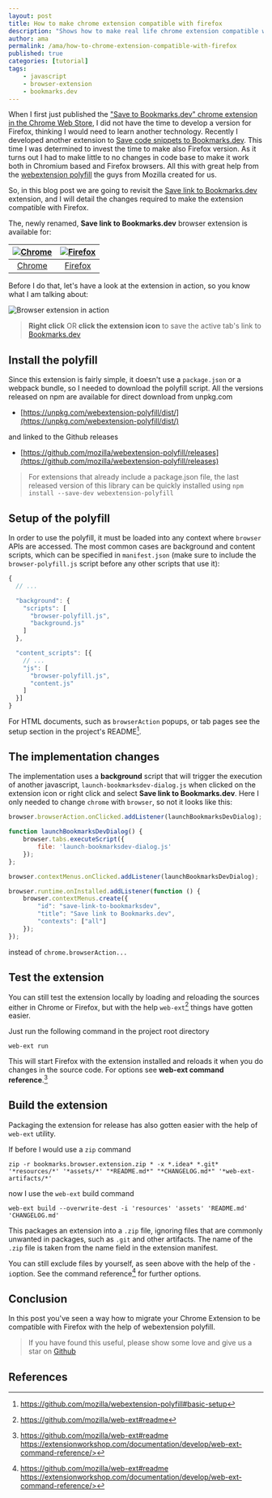 ```yaml
---
layout: post
title: How to make chrome extension compatible with firefox
description: "Shows how to make real life chrome extension compatible with firefox with the help of webextension polyfill from mozilla"
author: ama
permalink: /ama/how-to-chrome-extension-compatible-with-firefox
published: true
categories: [tutorial]
tags:
    - javascript
    - browser-extension
    - bookmarks.dev
---
```


When I first just published the ["Save to Bookmarks.dev"  chrome extension in the Chrome Web Store](https://chrome.google.com/webstore/detail/save-link-to-bookmarksdev/diofdblfhjbpgackifolmboaiccmebjb),
 I did not have the time to develop a version for Firefox, thinking I would need to learn another technology.
  Recently I developed another extension to [Save code snippets to Bookmarks.dev](https://github.com/BookmarksDev/code-snippets-browser-extension).
   This time I was determined to invest the time to make also Firefox version. As it turns out I had to make little
    to no changes in code base to make it work both in Chromium based and Firefox browsers. All this with great help from the [webextension polyfill](https://github.com/mozilla/webextension-polyfill)
 the guys from Mozilla created for us.

 So, in this blog post we are going to revisit the [Save link to Bookmarks.dev](https://github.com/BookmarksDev/code-snippets-browser-extension) extension,
  and I will detail the changes required to make the extension compatible with Firefox.

The, newly renamed,  **Save link to Bookmarks.dev** browser extension is available for:

| [![Chrome](https://dev-to-uploads.s3.amazonaws.com/i/8rbe1k13zjid9peah37k.png)](https://chrome.google.com/webstore/detail/save-url-to-bookmarksdev/diofdblfhjbpgackifolmboaiccmebjb) | [![Firefox](https://dev-to-uploads.s3.amazonaws.com/i/nsruw2rq4mveb4cp11u6.png)](https://addons.mozilla.org/en-US/firefox/addon/save-link-to-bookmarks-dev/) |
|:---:|:---:|
| [Chrome](https://chrome.google.com/webstore/detail/save-to-bookmarksdev/diofdblfhjbpgackifolmboaiccmebjb) | [Firefox](https://addons.mozilla.org/en-US/firefox/addon/save-link-to-bookmarks-dev/) |

Before I do that, let's have a look at the extension in action, so you know what I am talking about:

![Browser extension in action](https://dev-to-uploads.s3.amazonaws.com/i/p34m9dbvcrlk041a9oiv.gif)

> **Right click** OR **click the extension icon** to save the active tab's link to [Bookmarks.dev](https://www.bookmarks.dev)

<!--more-->

## Install the polyfill

Since this extension is fairly simple, it doesn't use a `package.json` or a webpack bundle, so I needed to download the polyfill script.
 All the versions released on npm are available for direct download from unpkg.com
* [https://unpkg.com/webextension-polyfill/dist/](https://unpkg.com/webextension-polyfill/dist/)

and linked to the Github releases

* [https://github.com/mozilla/webextension-polyfill/releases](https://github.com/mozilla/webextension-polyfill/releases)

> For extensions that already include a package.json file, the last released version of this library can be quickly installed using `npm install --save-dev webextension-polyfill`

## Setup of the polyfill

In order to use the polyfill, it must be loaded into any context where `browser` APIs are accessed.
 The most common cases are background and content scripts, which can be specified in `manifest.json`
  (make sure to include the `browser-polyfill.js` script <span class="highlight-yellow">before any other scripts that use it</span>):

```javascript
{
  // ...

  "background": {
    "scripts": [
      "browser-polyfill.js",
      "background.js"
    ]
  },

  "content_scripts": [{
    // ...
    "js": [
      "browser-polyfill.js",
      "content.js"
    ]
  }]
}
```

For HTML documents, such as `browserAction` popups, or tab pages see the setup section in the project's README[^1].

[^1]: <https://github.com/mozilla/webextension-polyfill#basic-setup>

## The implementation changes
The implementation uses a **background** script that will trigger the execution of another javascript,
 `launch-bookmarksdev-dialog.js` when clicked on the extension icon or right click and select **Save link to Bookmarks.dev**.
  Here I only needed to change `chrome` with `browser`, so not it looks like this:

```javascript
browser.browserAction.onClicked.addListener(launchBookmarksDevDialog);

function launchBookmarksDevDialog() {
    browser.tabs.executeScript({
        file: 'launch-bookmarksdev-dialog.js'
    });
};

browser.contextMenus.onClicked.addListener(launchBookmarksDevDialog);

browser.runtime.onInstalled.addListener(function () {
    browser.contextMenus.create({
        "id": "save-link-to-bookmarksdev",
        "title": "Save link to Bookmarks.dev",
        "contexts": ["all"]
    });
});

```

instead of `chrome.browserAction...`

## Test the extension
You can still test the extension locally by loading and reloading the sources either in Chrome or Firefox,
 but with the help `web-ext`[^2] things have gotten easier.

[^2]: <https://github.com/mozilla/web-ext#readme>

Just run the following command in the project root directory
```shell
web-ext run
```

This will start Firefox with the extension installed and reloads it when you do changes in the source code.
 For options see **web-ext command reference**.[^3]

[^3]: <https://github.com/mozilla/web-ext#readme>
https://extensionworkshop.com/documentation/develop/web-ext-command-reference/>

## Build the extension
Packaging the extension for release has also gotten easier with the help of `web-ext` utility.

If before I would use a `zip` command

```shell
zip -r bookmarks.browser.extension.zip * -x *.idea* *.git* '*resources/*' '*assets/*' "*README.md*" "*CHANGELOG.md*" '*web-ext-artifacts/*'
```

now I use the `web-ext` build command

```
web-ext build --overwrite-dest -i 'resources' 'assets' 'README.md' 'CHANGELOG.md'
```

This packages an extension into a `.zip` file, ignoring files that are commonly unwanted in packages, such as `.git` and other artifacts.
 The name of the `.zip` file is taken from the name field in the extension manifest.

You can still exclude files by yourself, as seen above with the help of the `-i`option. See the command reference[^3] for
further options.

## Conclusion

In this post you've seen a way how to migrate your Chrome Extension to be compatible with Firefox with the help
of webextension polyfill.

> If you have found this useful, please show some love and give us a star on [Github](https://github.com/BookmarksDev/bookmarks-browser-extension)

## References

